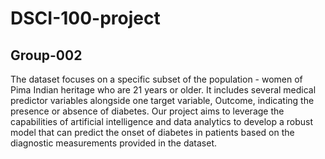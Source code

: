 # DSCI-100-project
## Group-002
The dataset focuses on a specific subset of the population - women of Pima Indian heritage who are 21 years or older. It includes several medical predictor variables alongside one target variable, Outcome, indicating the presence or absence of diabetes. Our project aims to leverage the capabilities of artificial intelligence and data analytics to develop a robust model that can predict the onset of diabetes in patients based on the diagnostic measurements provided in the dataset.
